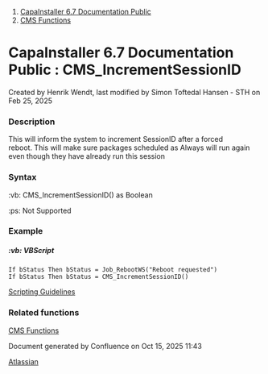 <div id="page">

<div id="main" class="aui-page-panel">

<div id="main-header">

<div id="breadcrumb-section">

1.  [CapaInstaller 6.7 Documentation Public](index.html)
2.  [CMS Functions](CMS-Functions_20342569060.html)

</div>

# <span id="title-text"> CapaInstaller 6.7 Documentation Public : CMS_IncrementSessionID </span>

</div>

<div id="content" class="view">

<div class="page-metadata">

Created by <span class="author"> Henrik Wendt</span>, last modified by <span class="editor"> Simon Toftedal Hansen - STH</span> on Feb 25, 2025

</div>

<div id="main-content" class="wiki-content group">

### Description

This will inform the system to increment SessionID after a forced reboot. This will make sure packages scheduled as Always will run again even though they have already run this session

### Syntax

:vb: CMS_IncrementSessionID() as Boolean

:ps: Not Supported

### Example

##### :vb: **VBScript**

<div class="code panel pdl" style="border-width: 1px;">

<div class="codeContent panelContent pdl">

``` syntaxhighlighter-pre
If bStatus Then bStatus = Job_RebootWS("Reboot requested")
If bStatus Then bStatus = CMS_IncrementSessionID()
```

</div>

</div>

<a href="https://capasystems.atlassian.net/wiki/spaces/CI67DOC/pages/20342575822/Scripting+Guidelines" data-linked-resource-id="20342575822" data-linked-resource-version="1" data-linked-resource-type="page">Scripting Guidelines</a>

### Related functions

<a href="CMS-Functions_20342569060.html" data-linked-resource-id="20342569060" data-linked-resource-version="1" data-linked-resource-type="page">CMS Functions</a>

</div>

</div>

</div>

<div id="footer" role="contentinfo">

<div class="section footer-body">

Document generated by Confluence on Oct 15, 2025 11:43

<div id="footer-logo">

[Atlassian](http://www.atlassian.com/)

</div>

</div>

</div>

</div>
